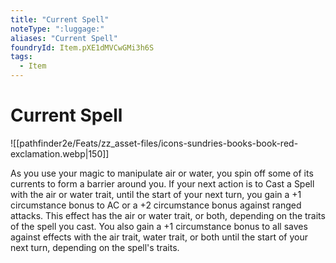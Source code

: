 ```yaml
---
title: "Current Spell"
noteType: ":luggage:"
aliases: "Current Spell"
foundryId: Item.pXE1dMVCwGMi3h6S
tags:
  - Item
---
```


# Current Spell
![[pathfinder2e/Feats/zz_asset-files/icons-sundries-books-book-red-exclamation.webp|150]]

As you use your magic to manipulate air or water, you spin off some of its currents to form a barrier around you. If your next action is to Cast a Spell with the air or water trait, until the start of your next turn, you gain a +1 circumstance bonus to AC or a +2 circumstance bonus against ranged attacks. This effect has the air or water trait, or both, depending on the traits of the spell you cast. You also gain a +1 circumstance bonus to all saves against effects with the air trait, water trait, or both until the start of your next turn, depending on the spell's traits.


